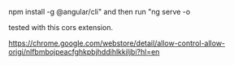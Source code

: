 npm install -g @angular/cli" and then run "ng serve -o

tested with this cors extension.

https://chrome.google.com/webstore/detail/allow-control-allow-origi/nlfbmbojpeacfghkpbjhddihlkkiljbi?hl=en

